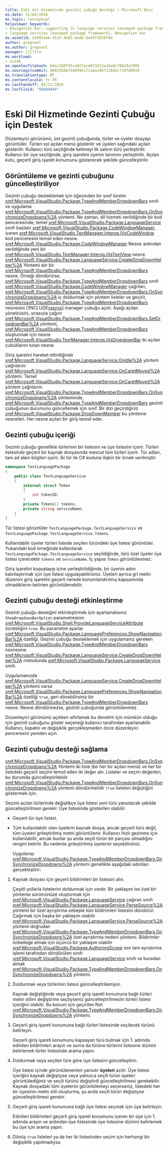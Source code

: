 ```yaml
---
title: Eski dil hizmetinde gezinti çubuğu desteği | Microsoft Docs
ms.date: 11/04/2016
ms.topic: conceptual
helpviewer_keywords:
- Navigation bar, supporting in language services [managed package framework]
- language services [managed package framework], Navigation bar
ms.assetid: 2d301ee6-4523-4b82-aedb-be43f352978e
author: gregvanl
ms.author: gregvanl
manager: jillfra
ms.workload:
- vssdk
ms.openlocfilehash: bdac288755ca02face6f3422e2da0c78629e2905
ms.sourcegitcommit: d0425b6b7d4b99e17ca6ac0671282bc718f80910
ms.translationtype: MT
ms.contentlocale: tr-TR
ms.lasthandoff: 02/21/2019
ms.locfileid: "56604044"
---
```

# <a name="support-for-the-navigation-bar-in-a-legacy-language-service"></a>Eski Dil Hizmetinde Gezinti Çubuğu için Destek
Düzenleyici görünümü, üst gezinti çubuğunda, türler ve üyeler dosyayı görüntüler. Türleri sol açılan menü gösterilir ve üyeleri sağındaki açılan gösterilir. Kullanıcı türü seçtiğinde kelimeyi ilk satırın türü yerleştirilir. Kullanıcı bir üye seçtiğinde, giriş işaretini üyenin tanımını yerleştirilir. Açılan kutu, geçerli giriş işareti konumunu gösterecek şekilde güncelleştirilir.

## <a name="displaying-and-updating-the-navigation-bar"></a>Görüntüleme ve gezinti çubuğunu güncelleştiriliyor
 Gezinti çubuğu desteklemek için öğesinden bir sınıf türetin <xref:Microsoft.VisualStudio.Package.TypeAndMemberDropdownBars> sınıfı ve uygulama <xref:Microsoft.VisualStudio.Package.TypeAndMemberDropdownBars.OnSynchronizeDropdowns%2A> yöntemi. Ne zaman, dil hizmeti verildiğinde bir kod penceresinde, temel <xref:Microsoft.VisualStudio.Package.LanguageService> sınıfı başlatır <xref:Microsoft.VisualStudio.Package.CodeWindowManager>, içeren <xref:Microsoft.VisualStudio.TextManager.Interop.IVsCodeWindow> kod penceresini temsil eden nesne. <xref:Microsoft.VisualStudio.Package.CodeWindowManager> Nesne ardından verildiğinde yeni bir <xref:Microsoft.VisualStudio.TextManager.Interop.IVsTextView> nesne. <xref:Microsoft.VisualStudio.Package.LanguageService.CreateDropDownHelper%2A> Yöntemi alır bir <xref:Microsoft.VisualStudio.Package.TypeAndMemberDropdownBars> nesne. Örneği döndürürse, <xref:Microsoft.VisualStudio.Package.TypeAndMemberDropdownBars> sınıfı <xref:Microsoft.VisualStudio.Package.CodeWindowManager> çağrıları, <xref:Microsoft.VisualStudio.Package.TypeAndMemberDropdownBars.OnSynchronizeDropdowns%2A> iç doldurmak için yöntem listeler ve geçirir, <xref:Microsoft.VisualStudio.Package.TypeAndMemberDropdownBars> nesnesini [!INCLUDE[vsprvs](../../code-quality/includes/vsprvs_md.md)] manager çubuğu açılır. Aşağı açılan yöneticisini, sırasıyla çağırır <xref:Microsoft.VisualStudio.Package.TypeAndMemberDropdownBars.SetDropdownBar%2A> yöntemi, <xref:Microsoft.VisualStudio.Package.TypeAndMemberDropdownBars> oluşturmak için nesne <xref:Microsoft.VisualStudio.TextManager.Interop.IVsDropdownBar> iki açılan çubuklarını tutan nesne.

 Giriş işaretini hareket ettirdiğinde <xref:Microsoft.VisualStudio.Package.LanguageService.OnIdle%2A> yöntem çağrılarını <xref:Microsoft.VisualStudio.Package.LanguageService.OnCaretMoved%2A> yöntemi. Temel <xref:Microsoft.VisualStudio.Package.LanguageService.OnCaretMoved%2A> yöntem çağrılarını <xref:Microsoft.VisualStudio.Package.TypeAndMemberDropdownBars.OnSynchronizeDropdowns%2A> yönteminde, <xref:Microsoft.VisualStudio.Package.TypeAndMemberDropdownBars> gezinti çubuğunun durumunu güncellemek için sınıf. Bir dizi geçirdiğiniz <xref:Microsoft.VisualStudio.Package.DropDownMember> bu yönteme nesneleri. Her nesne açılan bir giriş temsil eder.

## <a name="the-contents-of-the-navigation-bar"></a>Gezinti çubuğu içeriği
 Gezinti çubuğu genellikle türlerinin bir listesini ve üye listesini içerir. Türleri listesinde geçerli bir kaynak dosyasında mevcut tüm türleri içerir. Tür adları, tam ad alanı bilgileri içerir. İki tür ile C# koduna ilişkin bir örnek verilmiştir:

```csharp
namespace TestLanguagePackage
{
    public class TestLanguageService
    {
        internal struct Token
        {
            int tokenID;
        }
        private Tokens[] tokens;
        private string serviceName;
    }
}
```

 Tür listesi görüntüler `TestLanguagePackage.TestLanguageService` ve `TestLanguagePackage.TestLanguageService.Tokens`.

 Kullanılabilir üyeler türleri listede seçilen türündeki üye listesi görüntüler. Yukarıdaki kod örneğinde kullanılarak `TestLanguagePackage.TestLanguageService` seçildiğinde, türü özel üyeler üye listesi içerecektir `tokens` ve `serviceName`. İç yapısı `Token` görüntülenmez.

 Giriş işaretini kopyalayıp içine yerleştirildiğinde, bir üyenin adını kalınlaştırmak için üye listesi uygulayabilirsiniz. Üyeleri ayrıca gri metin düzenini giriş işaretini geçerli nerede konumlandırılmış kapsamında olmadıklarını belirten görüntülenebilir.

## <a name="enabling-support-for-the-navigation-bar"></a>Gezinti çubuğu desteği etkinleştirme
 Gezinti çubuğu desteğini etkinleştirmek için ayarlamalısınız `ShowDropdownBarOption` parametresinin <xref:Microsoft.VisualStudio.Shell.ProvideLanguageServiceAttribute> özniteliğini `true`. Bu parametre ayarlar <xref:Microsoft.VisualStudio.Package.LanguagePreferences.ShowNavigationBar%2A> özelliği. Gezinti çubuğu desteklemek için uygulamanız gereken <xref:Microsoft.VisualStudio.Package.TypeAndMemberDropdownBars> nesnesine <xref:Microsoft.VisualStudio.Package.LanguageService.CreateDropDownHelper%2A> metodunda <xref:Microsoft.VisualStudio.Package.LanguageService> sınıfı.

 Uygulamanızda <xref:Microsoft.VisualStudio.Package.LanguageService.CreateDropDownHelper%2A> yöntemi varsa <xref:Microsoft.VisualStudio.Package.LanguagePreferences.ShowNavigationBar%2A> özelliği `true`, geri dönebilirsiniz bir <xref:Microsoft.VisualStudio.Package.TypeAndMemberDropdownBars> nesne. Nesne döndürmezse, gezinti çubuğunda görüntülenmez.

 Düzenleyici görünümü açıkken sıfırlamak bu denetim için mümkün olduğu için gezinti çubuğunu göster seçeneği kullanıcı tarafından ayarlanabilir. Kullanıcı, kapatın ve değişiklik gerçekleşmeden önce düzenleyici penceresini yeniden açın.

## <a name="implementing-support-for-the-navigation-bar"></a>Gezinti çubuğu desteği sağlama
 <xref:Microsoft.VisualStudio.Package.TypeAndMemberDropdownBars.OnSynchronizeDropdowns%2A> Yöntemi iki liste (bir her bir açılan menü) ve her bir listedeki geçerli seçimi temsil eden iki değer alır. Listeler ve seçim değerleri, bu durumda güncelleştirilebilir <xref:Microsoft.VisualStudio.Package.TypeAndMemberDropdownBars.OnSynchronizeDropdowns%2A> yöntemi döndürmelidir `true` listeleri değiştiğini göstermek için.

 Seçimi açılan türlerinde değiştikçe üye listesi yeni türü yansıtacak şekilde güncelleştirilmesi gerekir. Üye listesinde gösterilen olabilir:

- Geçerli tür üye listesi.

- Tüm kullanılabilir olan üyelerin kaynak dosya, ancak geçerli türü değil, tüm üyeleri grileştirilmiş metni görüntülenir. Kullanıcı Hızlı gezinme için kullanılabilir, ancak bunlar şu anda seçili türün bir parçası olmadığını rengini belirtir. Bu nedenle grileştirilmiş üyelerini seçebilirsiniz.

  Uygulanışı <xref:Microsoft.VisualStudio.Package.TypeAndMemberDropdownBars.OnSynchronizeDropdowns%2A> yöntemi genellikle aşağıdaki adımları gerçekleştirir:

1.  Kaynak dosyası için geçerli bildirimleri bir listesini alın.

     Çeşitli yollarla listelerini doldurmak için vardır. Bir yaklaşım ise özel bir yönteme sürümünüze oluşturmak için <xref:Microsoft.VisualStudio.Package.LanguageService> çağıran sınıfı <xref:Microsoft.VisualStudio.Package.LanguageService.ParseSource%2A> yöntemi bir özel ayrıştırma sebeple tüm bildirimleri listesini döndürür. Çağırmak için başka bir yaklaşım olabilir <xref:Microsoft.VisualStudio.Package.LanguageService.ParseSource%2A> yöntemi doğrudan <xref:Microsoft.VisualStudio.Package.TypeAndMemberDropdownBars.OnSynchronizeDropdowns%2A> özel ayrıştırma nedeni yöntemi. Bildirimler önbelleğe almak için üçüncü bir yaklaşım olabilir <xref:Microsoft.VisualStudio.Package.AuthoringScope> son tam ayrıştırma işlemi tarafından döndürülen sınıfı <xref:Microsoft.VisualStudio.Package.LanguageService> sınıfı ve buradan almak <xref:Microsoft.VisualStudio.Package.TypeAndMemberDropdownBars.OnSynchronizeDropdowns%2A> yöntemi.

2.  Doldurmak veya türlerinin listesi güncelleştirilemiyor.

     Kaynak değiştiğinde veya geçerli giriş işareti konumuna bağlı türleri metin stilini değiştirme seçtiyseniz güncelleştirilmesini türleri listesi içeriğini olabilir. Bu konum için geçirilen Not <xref:Microsoft.VisualStudio.Package.TypeAndMemberDropdownBars.OnSynchronizeDropdowns%2A> yöntemi.

3.  Geçerli giriş işareti konumuna bağlı türleri listesinde seçilecek türünü belirleyin.

     Geçerli giriş işareti konumunu kapsayan türü bulmak için 1. adımda edinilen bildirimleri arayın ve sonra da türüne türlerini listesine dizinini belirlemek türler listesinde arama yapın.

4.  Doldurmak veya seçilen türe göre üye listesini güncelleştirin.

     Üye listesi içinde görüntülenenleri yansıtır **üyeleri** açılır. Üye listesi içeriğini kaynak değiştiyse veya yalnızca seçili türün üyeleri görüntülediğiniz ve seçili türünü değiştirdi güncelleştirilmesi gerekebilir. Kaynak dosyadaki tüm üyelerini görüntülemeyi seçerseniz, listedeki her bir üyesinin metin stili oluşturma, şu anda seçili türün değiştiyse güncelleştirilmesi gerekir.

5.  Geçerli giriş işareti konumuna bağlı üye listesi seçmek için üye belirleyin.

     Edinilen bildirimleri geçerli giriş işareti konumunu içeren bir üye için 1. adımda arayın ve ardından üye listesinde üye listesine dizinini belirlemek bu üye için arama yapın.

6.  Dönüş `true` listeleri ya da her iki listesinden seçim için herhangi bir değişiklik yapılmadıysa.